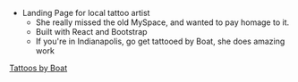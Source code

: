- Landing Page for local tattoo artist
	- She really missed the old MySpace, and wanted to pay homage to it. 
	- Built with React and Bootstrap
	- If you're in Indianapolis, go get tattooed by Boat, she does amazing work

 [Tattoos by Boat](https://tattoosbyboat.com) 

